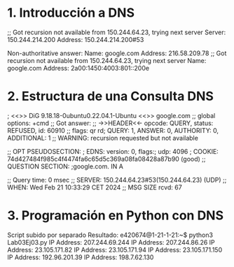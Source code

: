 # 1. Introducción a DNS
;; Got recursion not available from 150.244.64.23, trying next server
Server:		150.244.214.200
Address:	150.244.214.200#53

Non-authoritative answer:
Name:	google.com
Address: 216.58.209.78
;; Got recursion not available from 150.244.64.23, trying next server
Name:	google.com
Address: 2a00:1450:4003:801::200e

# 2. Estructura de una Consulta DNS
; <<>> DiG 9.18.18-0ubuntu0.22.04.1-Ubuntu <<>> google.com
;; global options: +cmd
;; Got answer:
;; ->>HEADER<<- opcode: QUERY, status: REFUSED, id: 60910
;; flags: qr rd; QUERY: 1, ANSWER: 0, AUTHORITY: 0, ADDITIONAL: 1
;; WARNING: recursion requested but not available

;; OPT PSEUDOSECTION:
; EDNS: version: 0, flags:; udp: 4096
; COOKIE: 74d427484f985c4f4474fa6c65d5c369a08fa08428a87b90 (good)
;; QUESTION SECTION:
;google.com.			IN	A

;; Query time: 0 msec
;; SERVER: 150.244.64.23#53(150.244.64.23) (UDP)
;; WHEN: Wed Feb 21 10:33:29 CET 2024
;; MSG SIZE  rcvd: 67

# 3. Programación en Python con DNS
Script subido por separado
Resultado:
  e420674@1-21-1-21:~$ python3 Lab03Ej03.py 
  IP Address: 207.244.69.244
  IP Address: 207.244.86.26
  IP Address: 23.105.171.82
  IP Address: 23.105.171.94
  IP Address: 23.105.171.150
  IP Address: 192.96.201.39
  IP Address: 198.7.62.130

